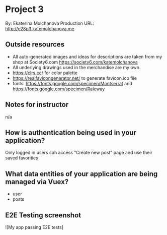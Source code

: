 # Project 3

By: Ekaterina Molchanova
Production URL: http://e28p3.katemolchanova.me

## Outside resources

- All auto-generated images and ideas for descriptions are taken from my shop at Society6.com https://society6.com/katemolchanova
- All underlying drawings used in the merchandise are my own.
- https://clrs.cc/ for color palette
- https://realfavicongenerator.net/ to generate favicon.ico file
- fonts: https://fonts.google.com/specimen/Montserrat and https://fonts.google.com/specimen/Raleway

## Notes for instructor

n/a

## How is authentication being used in your application?

Only logged in users cah access "Create new post" page and use their saved favorities

## What data entities of your application are being managed via Vuex?

- user
- posts

## E2E Testing screenshot

![My app passing E2E tests]
